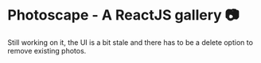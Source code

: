 # Photoscape - A ReactJS gallery 📷

Still working on it, the UI is a bit stale and there has to be a delete option to remove existing photos.

